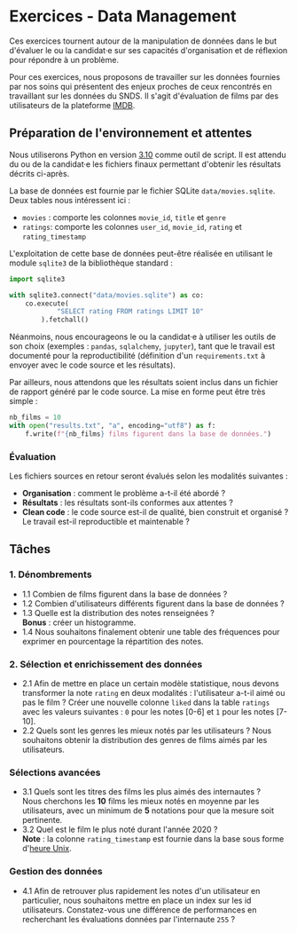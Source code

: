 # Exercices - Data Management

Ces exercices tournent autour de la manipulation de données dans le but d'évaluer le ou la candidat·e sur ses capacités d'organisation et de réflexion pour répondre à un problème.

Pour ces exercices, nous proposons de travailler sur les données fournies par nos soins qui présentent des enjeux proches de ceux rencontrés en travaillant sur les données du SNDS.
Il s'agit d'évaluation de films par des utilisateurs de la plateforme [IMDB](https://github.com/sidooms/MovieTweetings).

## Préparation de l'environnement et attentes

Nous utiliserons Python en version [3.10](https://www.python.org/downloads/) comme outil de script.
Il est attendu du ou de la candidat·e les fichiers finaux permettant d'obtenir les résultats décrits ci-après.

La base de données est fournie par le fichier SQLite `data/movies.sqlite`.
Deux tables nous intéressent ici : 

 - `movies` : comporte les colonnes `movie_id`, `title` et `genre`
 - `ratings`: comporte les colonnes `user_id`, `movie_id`, `rating` et `rating_timestamp`

L'exploitation de cette base de données peut-être réalisée en utilisant le module `sqlite3` de la bibliothèque standard :

```python
import sqlite3

with sqlite3.connect("data/movies.sqlite") as co:
    co.execute(
            "SELECT rating FROM ratings LIMIT 10"
        ).fetchall()
```

Néanmoins, nous encourageons le ou la candidat·e à utiliser les outils de son choix (exemples : `pandas`, `sqlalchemy`, `jupyter`), tant que le travail est documenté pour la reproductibilité (définition d'un `requirements.txt` à envoyer avec le code source et les résultats).

Par ailleurs, nous attendons que les résultats soient inclus dans un fichier de rapport généré par le code source.
La mise en forme peut être très simple :

```python
nb_films = 10
with open("results.txt", "a", encoding="utf8") as f:
    f.write(f"{nb_films} films figurent dans la base de données.")
```

### Évaluation

Les fichiers sources en retour seront évalués selon les modalités suivantes :

- **Organisation** : comment le problème a-t-il été abordé ?
- **Résultats** : les résultats sont-ils conformes aux attentes ?
- **Clean code** : le code source est-il de qualité, bien construit et organisé ? Le travail est-il reproductible et maintenable ?

## Tâches

### 1. Dénombrements

- 1.1 Combien de films figurent dans la base de données ?
- 1.2 Combien d'utilisateurs différents figurent dans la base de données ?
- 1.3 Quelle est la distribution des notes renseignées ?  
    **Bonus** : créer un histogramme.
- 1.4 Nous souhaitons finalement obtenir une table des fréquences pour exprimer en pourcentage la répartition des notes.

### 2. Sélection et enrichissement des données

- 2.1 Afin de mettre en place un certain modèle statistique, nous devons transformer la note `rating` en deux modalités : l'utilisateur a-t-il aimé ou pas le film ?
    Créer une nouvelle colonne `liked` dans la table `ratings` avec les valeurs suivantes : `0` pour les notes [0-6] et `1` pour les notes [7-10].
- 2.2 Quels sont les genres les mieux notés par les utilisateurs ? Nous souhaitons obtenir la distribution des genres de films aimés par les utilisateurs.

### Sélections avancées

- 3.1 Quels sont les titres des films les plus aimés des internautes ?  
    Nous cherchons les **10** films les mieux notés en moyenne par les utilisateurs, avec un minimum de **5** notations pour que la mesure soit pertinente.
- 3.2 Quel est le film le plus noté durant l'année 2020 ?  
    **Note** : la colonne `rating_timestamp` est fournie dans la base sous forme d'[heure Unix](https://fr.wikipedia.org/wiki/Heure_Unix).

### Gestion des données

- 4.1 Afin de retrouver plus rapidement les notes d'un utilisateur en particulier, nous souhaitons mettre en place un index sur les id utilisateurs.
    Constatez-vous une différence de performances en recherchant les évaluations données par l'internaute `255` ?

